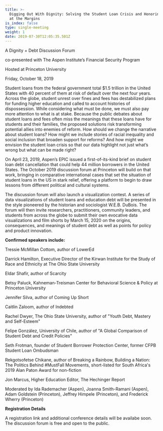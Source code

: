 ```yaml
---
title: >-
  Digging Out With Dignity: Solving the Student Loan Crisis and Honoring Meaning
  at the Margins 
is_index: false
type: single-meeting
weight: 1
date: 2019-07-30T12:05:35.501Z
---
```

A Dignity + Debt Discussion Forum 

co-presented with The Aspen Institute’s Financial Security Program 

Hosted at Princeton University 

Friday, October 18, 2019

Student loans from the federal government total $1.5 trillion in the United States with 40 percent of them at risk of default over the next four years. Across the globe, student unrest over fines and fees has destabilized plans for funding higher education and called to account histories of dispossession. While considering what must be done, we must also pay more attention to what is at stake. Because the public debates about student loans and fees often miss the meanings that these loans have for students and their families, the proposed solutions risk transforming potential allies into enemies of reform. How should we change the narrative about student loans? How might we include stories of racial inequality and social inclusion that broaden support for reforms? And how might we envision the student loan crisis so that our data highlight not just what’s wrong but what can be made right? 

On April 23, 2019, Aspen’s EPIC issued a first-of-its-kind brief on student loan debt cancellation that could help 44 million borrowers in the United States. The October 2019 discussion forum at Princeton will build on that work, bringing in comparative international cases that set the situation of student loans in the US in stark relief, offering a platform to begin to draw lessons from different political and cultural systems.  

The discussion forum will also launch a visualization contest. A series of data visualizations of student loans and education debt will be presented in the style pioneered by the historian and sociologist W.E.B. DuBois. The forum will then invite researchers, practitioners, community leaders, and students from across the globe to submit their own evocative data visualizations and film shorts by March 15, 2020 on the origins, consequences, and meanings of student debt as well as points for policy and product innovation.  

**Confirmed speakers include:** 

Tressie McMillan Cottom, author of LowerEd 

Darrick Hamilton,  Executive Director of the Kirwan Institute for the Study of Race and Ethnicity at The Ohio State University 

Eldar Shafir, author of Scarcity 

Betsy Paluck, Kahneman-Treisman Center for Behavioral Science & Policy at Princeton University 

Jennifer Silva, author of Coming Up Short 

Caitlin Zaloom, author of Indebted 

Rachel Dwyer, The Ohio State University, author of "Youth Debt, Mastery and Self-Esteem" 

Felipe González, University of Chile, author of "A Global Comparison of Student Debt and Credit Policies" 

Seth Frotman, founder of Student Borrower Protection Center, former CFPB Student Loan Ombudsman 

Rekgotsofetse Chikane, author of Breaking a Rainbow, Building a Nation: The Politics Behind #MustFall Movements, short-listed for South Africa's 2019 Alan Paton Award for non-fiction 

Jon Marcus, Higher Education Editor, The Hechinger Report 

Moderated by Ida Rademacher (Aspen), Joanna Smith-Ramani (Aspen), Adam Goldstein (Princeton), Jeffrey Himpele (Princeton), and Frederick Wherry (Princeton) 

**Registration Details**  

A registration link and additional conference details will be availabe soon. The discussion forum is free and open to the public.
